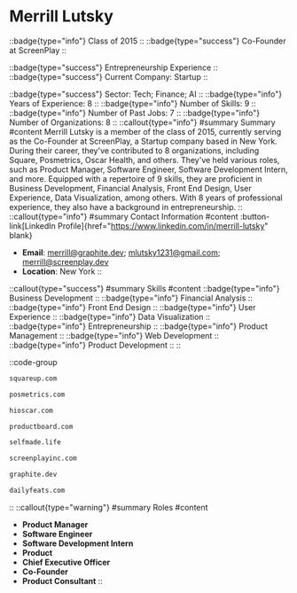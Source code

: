 # Merrill Lutsky
::badge{type="info"}
Class of 2015
::
::badge{type="success"}
Co-Founder at ScreenPlay
::

::badge{type="success"}
Entrepreneurship Experience
::
::badge{type="success"}
Current Company: Startup
::

::badge{type="success"}
Sector: Tech; Finance; AI
::
::badge{type="info"}
Years of Experience: 8
::
::badge{type="info"}
Number of Skills: 9
::
::badge{type="info"}
Number of Past Jobs: 7
::
::badge{type="info"}
Number of Organizations: 8
::
::callout{type="info"}
#summary
Summary
#content
Merrill Lutsky is a member of the class of 2015, currently serving as the Co-Founder at ScreenPlay, a Startup company based in New York. During their career, they've contributed to 8 organizations, including Square, Posmetrics, Oscar Health, and others. They've held various roles, such as Product Manager, Software Engineer, Software Development Intern, and more. Equipped with a repertoire of 9 skills, they are proficient in Business Development, Financial Analysis, Front End Design, User Experience, Data Visualization, among others.  With 8 years of professional experience, they also have a background in entrepreneurship.
::
::callout{type="info"}
#summary
Contact Information
#content
:button-link[LinkedIn Profile]{href="https://www.linkedin.com/in/merrill-lutsky" blank}
- **Email**: merrill@graphite.dev; mlutsky1231@gmail.com; merrill@screenplay.dev
- **Location**: New York
::

::callout{type="success"}
#summary
Skills
#content
::badge{type="info"}
Business Development
::
::badge{type="info"}
Financial Analysis
::
::badge{type="info"}
Front End Design
::
::badge{type="info"}
User Experience
::
::badge{type="info"}
Data Visualization
::
::badge{type="info"}
Entrepreneurship
::
::badge{type="info"}
Product Management
::
::badge{type="info"}
Web Development
::
::badge{type="info"}
Product Development
::
::

::code-group
```bash [Square]
squareup.com
```
```bash [Posmetrics]
posmetrics.com
```
```bash [Oscar Health]
hioscar.com
```
```bash [Productboard]
productboard.com
```
```bash [Cosmopolitan Dynamic Results Catalyst]
selfmade.life
```
```bash [ScreenPlay]
screenplayinc.com
```
```bash [Graphite.dev]
graphite.dev
```
```bash [DailyFeats]
dailyfeats.com
```
::
::callout{type="warning"}
#summary
Roles
#content
- **Product Manager**
- **Software Engineer**
- **Software Development Intern**
- **Product**
- **Chief Executive Officer**
- **Co-Founder**
- **Product Consultant**
::

